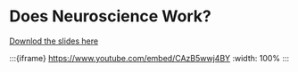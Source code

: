 # Does Neuroscience Work?

[Downlod the slides here](W9-V0-does-neuroscience-work.pptx)

:::{iframe} https://www.youtube.com/embed/CAzB5wwj4BY
:width: 100%
:::